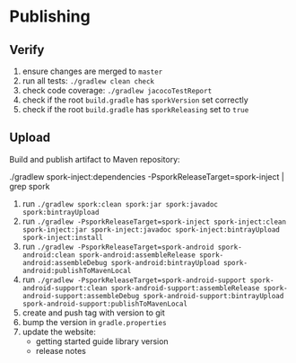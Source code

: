 # Publishing

## Verify

1. ensure changes are merged to `master`
2. run all tests: `./gradlew clean check`
3. check code coverage: `./gradlew jacocoTestReport`
4. check if the root `build.gradle` has `sporkVersion` set correctly
4. check if the root `build.gradle` has `sporkReleasing` set to `true`

## Upload

Build and publish artifact to Maven repository:

./gradlew spork-inject:dependencies -PsporkReleaseTarget=spork-inject | grep spork

1. run `./gradlew spork:clean spork:jar spork:javadoc spork:bintrayUpload`
2. run `./gradlew -PsporkReleaseTarget=spork-inject spork-inject:clean spork-inject:jar spork-inject:javadoc spork-inject:bintrayUpload spork-inject:install`
3. run `./gradlew -PsporkReleaseTarget=spork-android spork-android:clean spork-android:assembleRelease spork-android:assembleDebug spork-android:bintrayUpload spork-android:publishToMavenLocal`
4. run `./gradlew -PsporkReleaseTarget=spork-android-support spork-android-support:clean spork-android-support:assembleRelease spork-android-support:assembleDebug spork-android-support:bintrayUpload spork-android-support:publishToMavenLocal`
5. create and push tag with version to git
6. bump the version in `gradle.properties`
7. update the website:
    - getting started guide library version
    - release notes
